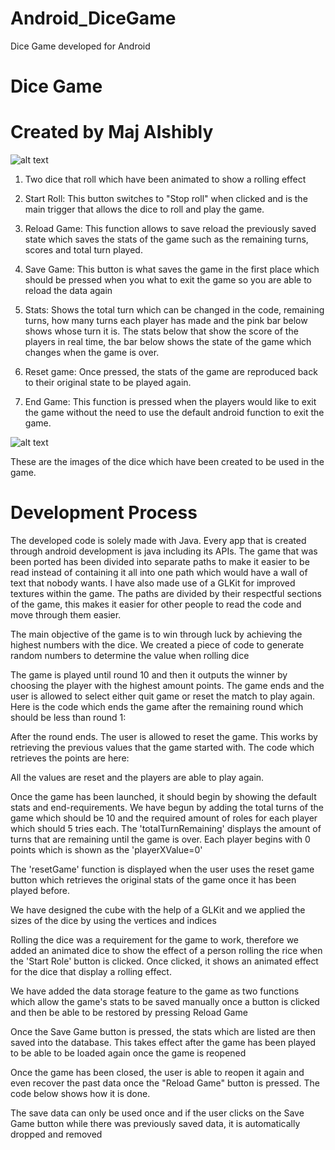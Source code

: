 # Android_DiceGame
Dice Game developed for Android 

# Dice Game

# Created by Maj Alshibly


![alt text](https://i.imgur.com/1G9HAI3.png)


1. Two dice that roll which have been animated to show a rolling effect

1. Start Roll: This button switches to &quot;Stop roll&quot; when clicked and is the main trigger that allows the dice to roll and play the game.

1. Reload Game: This function allows to save reload the previously saved state which saves the stats of the game such as the remaining turns, scores and total turn played.

1. Save Game: This button is what saves the game in the first place which should be pressed when you what to exit the game so you are able to reload the data again

1. Stats: Shows the total turn which can be changed in the code, remaining turns, how many turns each player has made and the pink bar below shows whose turn it is. The stats below that show the score of the players in real time, the bar below shows the state of the game which changes when the game is over.

1. Reset game: Once pressed, the stats of the game are reproduced back to their original state to be played again.

1. End Game: This function is pressed when the players would like to exit the game without the need to use the default android function to exit the game.

![alt text](https://i.imgur.com/aRPThDr.png)

These are the images of the dice which have been created to be used in the game.

# Development Process

The developed code is solely made with Java. Every app that is created through android development is java including its APIs. The game that was been ported has been divided into separate paths to make it easier to be read instead of containing it all into one path which would have a wall of text that nobody wants. I have also made use of a GLKit for improved textures within the game. The paths are divided by their respectful sections of the game, this makes it easier for other people to read the code and move through them easier.

The main objective of the game is to win through luck by achieving the highest numbers with the dice. We created a piece of code to generate random numbers to determine the value when rolling dice

The game is played until round 10 and then it outputs the winner by choosing the player with the highest amount points. The game ends and the user is allowed to select either quit game or reset the match to play again. Here is the code which ends the game after the remaining round which should be less than round 1:

After the round ends. The user is allowed to reset the game. This works by retrieving the previous values that the game started with. The code which retrieves the points are here:

All the values are reset and the players are able to play again.

Once the game has been launched, it should begin by showing the default stats and end-requirements. We have begun by adding the total turns of the game which should be 10 and the required amount of roles for each player which should 5 tries each. The &#39;totalTurnRemaining&#39; displays the amount of turns that are remaining until the game is over. Each player begins with 0 points which is shown as the &#39;playerXValue=0&#39;

The &#39;resetGame&#39; function is displayed when the user uses the reset game button which retrieves the original stats of the game once it has been played before.

We have designed the cube with the help of a GLKit and we applied the sizes of the dice by using the vertices and indices

Rolling the dice was a requirement for the game to work, therefore we added an animated dice to show the effect of a person rolling the rice when the &#39;Start Role&#39; button is clicked. Once clicked, it shows an animated effect for the dice that display a rolling effect.

We have added the data storage feature to the game as two functions which allow the game&#39;s stats to be saved manually once a button is clicked and then be able to be restored by pressing Reload Game

Once the Save Game button is pressed, the stats which are listed are then saved into the database. This takes effect after the game has been played to be able to be loaded again once the game is reopened

Once the game has been closed, the user is able to reopen it again and even recover the past data once the &quot;Reload Game&quot; button is pressed. The code below shows how it is done.

The save data can only be used once and if the user clicks on the Save Game button while there was previously saved data, it is automatically dropped and removed
